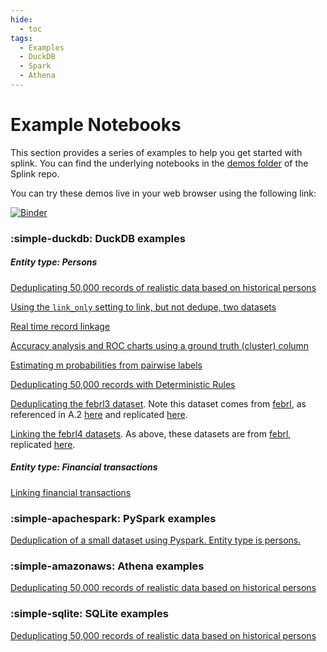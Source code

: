 ```yaml
---
hide:
  - toc
tags:
  - Examples
  - DuckDB
  - Spark
  - Athena
---
```


# Example Notebooks

This section provides a series of examples to help you get started with splink. You can find the underlying notebooks in the [demos folder](https://github.com/moj-analytical-services/splink/tree/master/docs/demos/examples) of the Splink repo.

You can try these demos live in your web browser using the following link:

[![Binder](https://mybinder.org/badge.svg)](https://mybinder.org/v2/gh/moj-analytical-services/splink_demos/master?urlpath=lab)

### :simple-duckdb: DuckDB examples

##### Entity type: Persons

[Deduplicating 50,000 records of realistic data based on historical persons](./duckdb/deduplicate_50k_synthetic.ipynb)

[Using the `link_only` setting to link, but not dedupe, two datasets](./duckdb/link_only.ipynb)

[Real time record linkage](./duckdb/real_time_record_linkage.ipynb)

[Accuracy analysis and ROC charts using a ground truth (cluster) column](./duckdb/accuracy_analysis_from_labels_column.ipynb)

[Estimating m probabilities from pairwise labels](./duckdb/pairwise_labels.ipynb)

[Deduplicating 50,000 records with Deterministic Rules](./duckdb/examples/duckdb/deterministic_dedupe.ipynb)

[Deduplicating the febrl3 dataset](./duckdb/febrl3.ipynb). Note this dataset comes from [febrl](http://users.cecs.anu.edu.au/~Peter.Christen/Febrl/febrl-0.3/febrldoc-0.3/manual.html), as referenced in A.2 [here](https://arxiv.org/pdf/2008.04443.pdf) and replicated [here](https://recordlinkage.readthedocs.io/en/latest/ref-datasets.html).

[Linking the febrl4 datasets](./duckdb/febrl4.ipynb). As above, these datasets are from [febrl](http://users.cecs.anu.edu.au/~Peter.Christen/Febrl/febrl-0.3/febrldoc-0.3/manual.html), replicated [here](https://recordlinkage.readthedocs.io/en/latest/ref-datasets.html).

##### Entity type: Financial transactions

[Linking financial transactions](./duckdb/transactions.ipynb)


### :simple-apachespark: PySpark examples

[Deduplication of a small dataset using Pyspark. Entity type is persons.](./spark/deduplicate_1k_synthetic.ipynb)

### :simple-amazonaws: Athena examples

[Deduplicating 50,000 records of realistic data based on historical persons](./athena/deduplicate_50k_synthetic.ipynb)

### :simple-sqlite: SQLite examples

[Deduplicating 50,000 records of realistic data based on historical persons](./sqlite/deduplicate_50k_synthetic.ipynb)